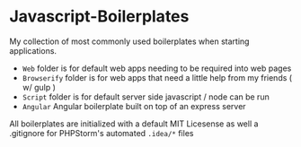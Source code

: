 # Javascript-Boilerplates
My collection of most commonly used boilerplates when starting applications.

* `Web` folder is for default web apps needing to be required into web pages
* `Browserify` folder is for web apps that need a little help from my friends ( w/ gulp )
* `Script` folder is for default server side javascript / node can be run
* `Angular` Angular boilerplate built on top of an express server

All boilerplates are initialized with a default MIT Licesense as well a .gitignore for PHPStorm's automated `.idea/*` files
